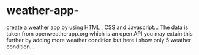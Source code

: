 # weather-app-
create a weather app by using HTML , CSS and Javascript...
The data is taken from openweatherapp.org which is an open API
you may extain this further by adding more weather condition but here i show only 5 weather condition...
